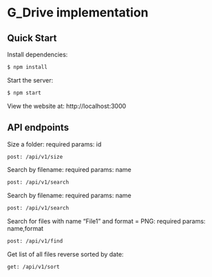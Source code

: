 # G_Drive implementation

## Quick Start

Install dependencies:

```bash
$ npm install
```

Start the server:

```bash
$ npm start
```

View the website at: http://localhost:3000

## API endpoints

Size a folder:
required params: id

```bash
post: /api/v1/size
```

Search by filename:
required params: name

```bash
post: /api/v1/search
```

Search by filename:
required params: name

```bash
post: /api/v1/search
```

Search for files with name “File1” and format = PNG:
required params: name,format

```bash
post: /api/v1/find
```

Get list of all files reverse sorted by date:

```bash
get: /api/v1/sort
```

